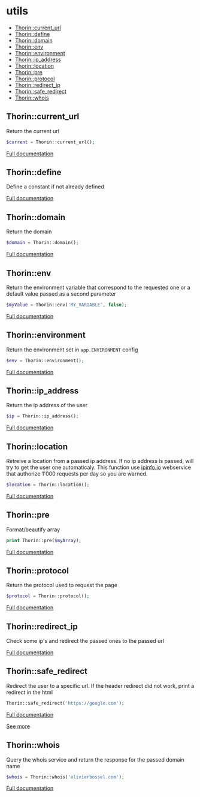 # utils

- [Thorin::current_url](#Thorin_current_url)
- [Thorin::define](#Thorin_define)
- [Thorin::domain](#Thorin_domain)
- [Thorin::env](#Thorin_env)
- [Thorin::environment](#Thorin_environment)
- [Thorin::ip_address](#Thorin_ip_address)
- [Thorin::location](#Thorin_location)
- [Thorin::pre](#Thorin_pre)
- [Thorin::protocol](#Thorin_protocol)
- [Thorin::redirect_ip](#Thorin_redirect_ip)
- [Thorin::safe_redirect](#Thorin_safe_redirect)
- [Thorin::whois](#Thorin_whois)
<a name="Thorin_current_url"></a>
## Thorin::current_url
Return the current url
```php
$current = Thorin::current_url();
```

[Full documentation](/doc/src/functions/utils/current_url.md)

<a name="Thorin_define"></a>
## Thorin::define
Define a constant if not already defined


[Full documentation](/doc/src/functions/utils/define.md)

<a name="Thorin_domain"></a>
## Thorin::domain
Return the domain
```php
$domain = Thorin::domain();
```

[Full documentation](/doc/src/functions/utils/domain.md)

<a name="Thorin_env"></a>
## Thorin::env
Return the environment variable that correspond to the requested one or a default value passed as a second parameter
```php
$myValue = Thorin::env('MY_VARIABLE', false);
```

[Full documentation](/doc/src/functions/utils/env.md)

<a name="Thorin_environment"></a>
## Thorin::environment
Return the environment set in `app.ENVIRONMENT` config
```php
$env = Thorin::environment();
```

[Full documentation](/doc/src/functions/utils/environment.md)

<a name="Thorin_ip_address"></a>
## Thorin::ip_address
Return the ip address of the user
```php
$ip = Thorin::ip_address();
```

[Full documentation](/doc/src/functions/utils/ip_address.md)

<a name="Thorin_location"></a>
## Thorin::location
Retreive a location from a passed ip address. If no ip address is passed,
will try to get the user one automaticaly.
This function use [ipinfo.io](https://ipinfo.io) webservice that authorize 1'000 requests per day so you are warned.
```php
$location = Thorin::location();
```

[Full documentation](/doc/src/functions/utils/location.md)

<a name="Thorin_pre"></a>
## Thorin::pre
Format/beautify array

```php
print Thorin::pre($myArray);
```

[Full documentation](/doc/src/functions/utils/pre.md)

<a name="Thorin_protocol"></a>
## Thorin::protocol
Return the protocol used to request the page
```php
$protocol = Thorin::protocol();
```

[Full documentation](/doc/src/functions/utils/protocol.md)

<a name="Thorin_redirect_ip"></a>
## Thorin::redirect_ip
Check some ip's and redirect the passed ones to the passed url

[Full documentation](/doc/src/functions/utils/redirect_ip.md)

<a name="Thorin_safe_redirect"></a>
## Thorin::safe_redirect
Redirect the user to a specific url. If the header redirect did not work, print a redirect in the html
```php
Thorin::safe_redirect('https://google.com');
```

[Full documentation](/doc/src/functions/utils/safe_redirect.md)

[See more](https://www.jonasjohn.de/snippets/php/secure-redirect.htm)

<a name="Thorin_whois"></a>
## Thorin::whois
Query the whois service and return the response for the passed domain name
```php
$whois = Thorin::whois('olivierbossel.com');
```

[Full documentation](/doc/src/functions/utils/whois.md)
